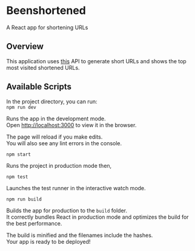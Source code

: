 # Beenshortened

A React app for shortening URLs

## Overview

This application uses [this](https://github.com/gustavoalfaro/beenshortened-api) API to generate short URLs and shows the top most visited
shortened URLs.


## Available Scripts

In the project directory, you can run: <br> 
`npm run dev`

Runs the app in the development mode.<br>
Open [http://localhost:3000](http://localhost:3000) to view it in the browser.

The page will reload if you make edits.<br>
You will also see any lint errors in the console.

`npm start`

Runs the project in production mode then,

`npm test`

Launches the test runner in the interactive watch mode.<br>

`npm run build`

Builds the app for production to the `build` folder.<br>
It correctly bundles React in production mode and optimizes the build for the best performance.

The build is minified and the filenames include the hashes.<br>
Your app is ready to be deployed!

